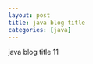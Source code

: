 ```yaml
---
layout: post
title: java blog title
categories: [java]
---
```

java blog title
11
<div id="mainContentDiv" style="height:2000px;" ></div>
<script type="text/javascript"> 
 document.getElementById("mainContentDiv").innerHTML = '<object type="text/html" style="width:100%;height:100%" data="/html/2019-12-18-设计模式笔记.html"></object>';
</script>
